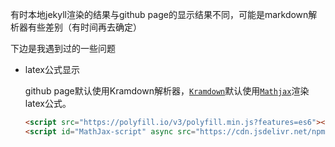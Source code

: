 
有时本地jekyll渲染的结果与github page的显示结果不同，可能是markdown解析器有些差别（有时间再去确定）

下边是我遇到过的一些问题
- latex公式显示

  github page默认使用Kramdown解析器，[`Kramdown`](https://kramdown.gettalong.org/index.html)默认使用[`Mathjax`](https://www.mathjax.org/)渲染latex公式。
  ```html
  <script src="https://polyfill.io/v3/polyfill.min.js?features=es6"></script>
  <script id="MathJax-script" async src="https://cdn.jsdelivr.net/npm/mathjax@3/es5/tex-mml-chtml.js"></script>
  ```
